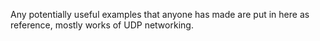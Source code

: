Any potentially useful examples that anyone has made are put in here as reference, mostly works of UDP networking.
